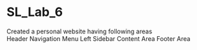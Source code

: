 # SL_Lab_6
Created a personal website having following areas
<br>Header
Navigation Menu
Left Sidebar
Content Area
Footer Area
